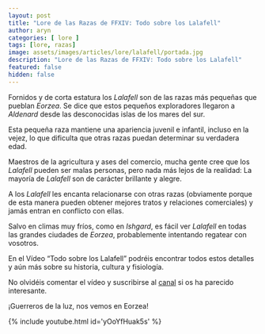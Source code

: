 ```yaml
---
layout: post
title: "Lore de las Razas de FFXIV: Todo sobre los Lalafell"
author: aryn
categories: [ lore ]
tags: [lore, razas]
image: assets/images/articles/lore/lalafell/portada.jpg
description: "Lore de las Razas de FFXIV: Todo sobre los Lalafell"
featured: false
hidden: false
---
```


Fornidos y de corta estatura los *Lalafell* son de las razas más pequeñas que pueblan *Eorzea*. Se dice que estos pequeños exploradores llegaron a *Aldenard* desde las desconocidas islas de los mares del sur.

Esta pequeña raza mantiene una apariencia juvenil e infantil, incluso en la vejez, lo que dificulta que otras razas puedan determinar su verdadera edad.

Maestros de la agricultura y ases del comercio, mucha gente cree que los *Lalafell* pueden ser malas personas, pero nada más lejos de la realidad: La mayoría de *Lalafell* son de carácter brillante y alegre. 

A los *Lalafell* les encanta relacionarse con otras razas (obviamente porque de esta manera pueden obtener mejores tratos y relaciones comerciales) y jamás entran en conflicto con ellas.

Salvo en climas muy fríos, como en *Ishgard*, es fácil ver *Lalafell* en todas las grandes ciudades de *Eorzea*, probablemente intentando regatear con vosotros.

En el Vídeo “Todo sobre los Lalafell” podréis encontrar todos estos detalles y aún más sobre su historia, cultura y fisiología.

No olvidéis comentar el vídeo y suscribirse al <a href="https://www.youtube.com/channel/UCLgSQnV6of5-0x568qWilNw" target="_blank">canal</a> si os ha parecido interesante.

¡Guerreros de la luz, nos vemos en Eorzea!

{% include youtube.html id='yOoYfHuak5s' %}